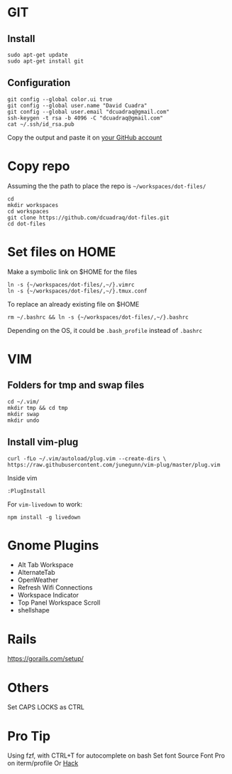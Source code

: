 # GIT
## Install
```shell
sudo apt-get update
sudo apt-get install git
```
## Configuration
```shell
git config --global color.ui true
git config --global user.name "David Cuadra"
git config --global user.email "dcuadraq@gmail.com"
ssh-keygen -t rsa -b 4096 -C "dcuadraq@gmail.com"
cat ~/.ssh/id_rsa.pub
```
Copy the output and paste it on [your GitHub account](https://github.com/settings/keys)

# Copy repo

Assuming the the path to place the repo is `~/workspaces/dot-files/`

```shell
cd 
mkdir workspaces
cd workspaces
git clone https://github.com/dcuadraq/dot-files.git
cd dot-files
```

# Set files on HOME

Make a symbolic link on $HOME for the files
```shell
ln -s {~/workspaces/dot-files/,~/}.vimrc
ln -s {~/workspaces/dot-files/,~/}.tmux.conf
```
To replace an already existing file on $HOME
```shell
rm ~/.bashrc && ln -s {~/workspaces/dot-files/,~/}.bashrc
```
Depending on the OS, it could be `.bash_profile` instead of `.bashrc`

# VIM
## Folders for tmp and swap files
```shell
cd ~/.vim/
mkdir tmp && cd tmp
mkdir swap
mkdir undo
```

## Install vim-plug
`curl -fLo ~/.vim/autoload/plug.vim --create-dirs \
    https://raw.githubusercontent.com/junegunn/vim-plug/master/plug.vim`

Inside vim
```vim
:PlugInstall
```

For `vim-livedown` to work:
```
npm install -g livedown
```

# Gnome Plugins
* Alt Tab Workspace
* AlternateTab
* OpenWeather
* Refresh Wifi Connections
* Workspace Indicator
* Top Panel Workspace Scroll
* shellshape

# Rails
https://gorails.com/setup/

# Others
Set CAPS LOCKS as CTRL

# Pro Tip
Using fzf, with CTRL+T for autocomplete on bash
Set font Source Font Pro on iterm/profile
Or [Hack](https://github.com/source-foundry/Hack)
